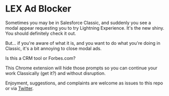 # LEX Ad Blocker

Sometimes you may be in Salesforce Classic, and suddenly you see a modal appear requesting you to try Lightning Experience. It's the new shiny. You should definitely check it out.

But... if you're aware of what it is, and you want to do what you're doing in Classic, it's a bit annoying to close modal ads.

Is this a CRM tool or Forbes.com?

This Chrome extension will hide those prompts so you can continue your work Classically (get it?) and without disruption.

Enjoyment, suggestions, and complaints are welcome as issues to this repo or via [Twitter](https://twitter.com/RogerMitchell).